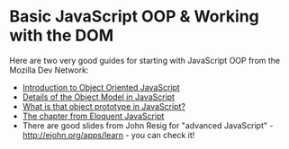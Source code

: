 # Basic JavaScript OOP & Working with the DOM

Here are two very good guides for starting with JavaScript OOP from the Mozilla Dev Network:

* [Introduction to Object Oriented JavaScript](https://developer.mozilla.org/en-US/docs/Web/JavaScript/Introduction_to_Object-Oriented_JavaScript)
* [Details of the Object Model in JavaScript](https://developer.mozilla.org/en-US/docs/Web/JavaScript/Guide/Details_of_the_Object_Model)
* [What is that object prototype in JavaScript?](http://stackoverflow.com/questions/572897/how-does-javascript-prototype-work)
* [The chapter from Eloquent JavaScript](http://eloquentjavascript.net/06_object.html)
* There are good slides from John Resig for "advanced JavaScript" - http://ejohn.org/apps/learn - you can check it!